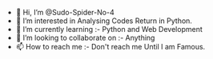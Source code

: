 - 👋 Hi, I’m @Sudo-Spider-No-4
- 👀 I’m interested in Analysing Codes Return in Python.
- 🌱 I’m currently learning :- Python and Web Development
- 💞️ I’m looking to collaborate on :- Anything
- 📫 How to reach me :- Don't reach me Until I am Famous.

<!---
Sudo-Spider-No-4/Sudo-Spider-No-4 is a ✨ special ✨ repository because its `README.md` (this file) appears on your GitHub profile.
You can click the Preview link to take a look at your changes.
--->
